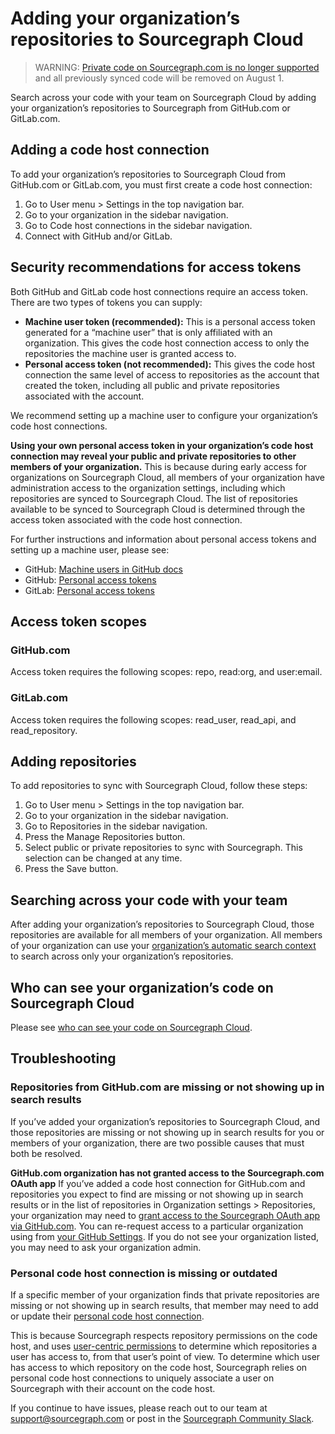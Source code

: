 # Adding your organization’s repositories to Sourcegraph Cloud

> WARNING: [Private code on Sourcegraph.com is no longer supported](https://about.sourcegraph.com/blog/single-tenant-cloud) and all previously synced code will be removed on August 1.

Search across your code with your team on Sourcegraph Cloud by adding your organization’s repositories to Sourcegraph from GitHub.com or GitLab.com.

## Adding a code host connection

To add your organization’s repositories to Sourcegraph Cloud from GitHub.com or GitLab.com, you must first create a code host connection:

1. Go to User menu > Settings in the top navigation bar.
2. Go to your organization in the sidebar navigation.
3. Go to Code host connections in the sidebar navigation.
4. Connect with GitHub and/or GitLab.

## Security recommendations for access tokens

Both GitHub and GitLab code host connections require an access token. There are two types of tokens you can supply:

- **Machine user token (recommended):** This is a personal access token generated for a “machine user” that is only affiliated with an organization. This gives the code host connection access to only the repositories the machine user is granted access to.
- **Personal access token (not recommended):** This gives the code host connection the same level of access to repositories as the account that created the token, including all public and private repositories associated with the account.

We recommend setting up a machine user to configure your organization’s code host connections.

**Using your own personal access token in your organization’s code host connection may reveal your public and private repositories to other members of your organization.** This is because during early access for organizations on Sourcegraph Cloud, all members of your organization have administration access to the organization settings, including which repositories are synced to Sourcegraph Cloud. The list of repositories available to be synced to Sourcegraph Cloud is determined through the access token associated with the code host connection.

For further instructions and information about personal access tokens and setting up a machine user, please see:

- GitHub: [Machine users in GitHub docs](https://developer.github.com/v3/guides/managing-deploy-keys/#machine-users)
- GitHub: [Personal access tokens](https://docs.github.com/en/authentication/keeping-your-account-and-data-secure/creating-a-personal-access-token)
- GitLab: [Personal access tokens](https://docs.gitlab.com/ee/security/token_overview.html#security-considerations)

## Access token scopes

### GitHub.com

Access token requires the following scopes: repo, read:org, and user:email.

### GitLab.com

Access token requires the following scopes: read_user, read_api, and read_repository.

## Adding repositories

To add repositories to sync with Sourcegraph Cloud, follow these steps:

1. Go to User menu > Settings in the top navigation bar.
2. Go to your organization in the sidebar navigation.
3. Go to Repositories in the sidebar navigation.
4. Press the Manage Repositories button.
5. Select public or private repositories to sync with Sourcegraph. This selection can be changed at any time.
6. Press the Save button.

## Searching across your code with your team

After adding your organization’s repositories to Sourcegraph Cloud, those repositories are available for all members of your organization. All members of your organization can use your [organization’s automatic search context](./searching_org_repo_sourcegraph_cloud.md) to search across only your organization’s repositories. 

## Who can see your organization’s code on Sourcegraph Cloud

Please see [who can see your code on Sourcegraph Cloud](./code_visibility_teams_sourcegraph_cloud.md).

## Troubleshooting

### Repositories from GitHub.com are missing or not showing up in search results

If you’ve added your organization’s repositories to Sourcegraph Cloud, and those repositories are missing or not showing up in search results for you or members of your organization, there are two possible causes that must both be resolved.

**GitHub.com organization has not granted access to the Sourcegraph.com OAuth app** If you’ve added a code host connection for GitHub.com and repositories you expect to find are missing or not showing up in search results or in the list of repositories in Organization settings > Repositories, your organization may need to [grant access to the Sourcegraph OAuth app via GitHub.com](https://docs.github.com/en/organizations/restricting-access-to-your-organizations-data/approving-oauth-apps-for-your-organization). You can re-request access to a particular organization using from [your GitHub Settings](https://github.com/settings/connections/applications/e917b2b7fa9040e1edd4). If you do not see your organization listed, you may need to ask your organization admin. 

### Personal code host connection is missing or outdated
If a specific member of your organization finds that private repositories are missing or not showing up in search results, that member may need to add or update their [personal code host connection](../../code_search/how-to/adding_repositories_to_cloud.md).

This is because Sourcegraph respects repository permissions on the code host, and uses [user-centric permissions](../../admin/repo/permissions.md) to determine which repositories a user has access to, from that user’s point of view. To determine which user has access to which repository on the code host, Sourcegraph relies on personal code host connections to uniquely associate a user on Sourcegraph with their account on the code host.

If you continue to have issues, please reach out to our team at [support@sourcegraph.com](mailto:support@sourcegraph.com) or post in the [Sourcegraph Community Slack](http://srcgr.ph/join-community-space).
